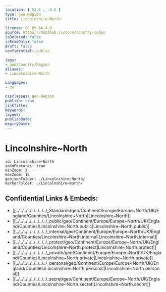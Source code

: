 ```yaml
---
location: [ 53.6 , -0.6 ] 
type: geo-Region
title: Lincolnshire~North

license: CC BY-SA 4.0
source: https://datahub.io/core/country-codes
isDeleted: false
isReadOnly: false
draft: false
confidential: public

tags:
- geo/Country/Region
aliases:
- Lincolnshire~North

Languages:
- de

cssclasses: geo-Region
publish: true
linkTitle: 
keywords: 
layout: 
publishDate: 
expiryDate: 
---
```


# Lincolnshire~North

```leaflet
id: Lincolnshire~North
zoomFeatures: true 
minZoom: 2 
maxZoom: 18
geojsonFolder: ./Lincolnshire~North/
markerFolder: ./Lincolnshire~North/
```


## Confidential Links & Embeds: 
- [[../../../../../../../../_Standards/geo/Continent/Europe/Europe~North/UK/England/Counties/Lincolnshire~North|Lincolnshire~North]] 
- [[../../../../../../../../_public/geo/Continent/Europe/Europe~North/UK/England/Counties/Lincolnshire~North.public|Lincolnshire~North.public]] 
- [[../../../../../../../../_internal/geo/Continent/Europe/Europe~North/UK/England/Counties/Lincolnshire~North.internal|Lincolnshire~North.internal]] 
- [[../../../../../../../../_protect/geo/Continent/Europe/Europe~North/UK/England/Counties/Lincolnshire~North.protect|Lincolnshire~North.protect]] 
- [[../../../../../../../../_private/geo/Continent/Europe/Europe~North/UK/England/Counties/Lincolnshire~North.private|Lincolnshire~North.private]] 
- [[../../../../../../../../_personal/geo/Continent/Europe/Europe~North/UK/England/Counties/Lincolnshire~North.personal|Lincolnshire~North.personal]] 
- [[../../../../../../../../_secret/geo/Continent/Europe/Europe~North/UK/England/Counties/Lincolnshire~North.secret|Lincolnshire~North.secret]] 

